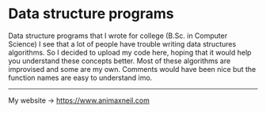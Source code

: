 # Data structure programs  
Data structure programs that I wrote for college (B.Sc. in Computer Science)
I see that a lot of people have trouble writing data structures algorithms.
So I decided to upload my code here, hoping that it would help you understand these concepts better.
Most of these algorithms are improvised and some are my own. Comments would have been nice but the function names are easy to understand imo.
____
My website -> https://www.animaxneil.com  
